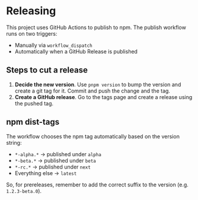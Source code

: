 # Releasing

This project uses GitHub Actions to publish to npm. The publish workflow runs on two triggers:

- Manually via `workflow_dispatch`
- Automatically when a GitHub Release is published

## Steps to cut a release

1. **Decide the new version**. Use `pnpm version` to bump the version and create a git tag for it. Commit and push the change and the tag.
2. **Create a GitHub release**. Go to the tags page and create a release using the pushed tag.

## npm dist-tags

The workflow chooses the npm tag automatically based on the version string:

- `*-alpha.*` → published under `alpha`
- `*-beta.*` → published under `beta`
- `*-rc.*` → published under `next`
- Everything else → `latest`

So, for prereleases, remember to add the correct suffix to the version (e.g. `1.2.3-beta.0`).
